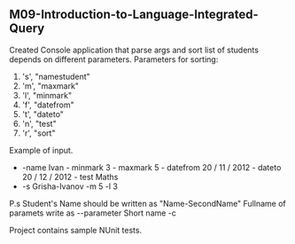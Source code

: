 ## M09-Introduction-to-Language-Integrated-Query

Created Console application that parse args and sort list of students depends on different parameters.
Parameters for sorting:
1. 's', "namestudent"
2. 'm', "maxmark"
3. 'l', "minmark"
4. 'f', "datefrom"
5. 't', "dateto"
6. 'n', "test"
7. 'r', "sort"

Example of input.

* -name Ivan - minmark 3 - maxmark 5 - datefrom 20 / 11 / 2012 - dateto 20 / 12 / 2012 - test Maths
* -s Grisha-Ivanov -m 5 -l 3

P.s Student's Name should be written as "Name-SecondName"
Fullname of paramets write as --parameter 
Short name -c

Project contains sample NUnit tests.
